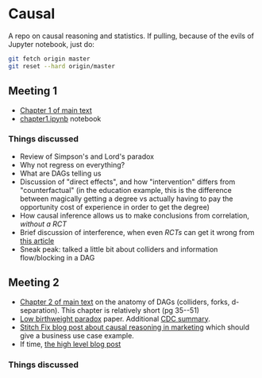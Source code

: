 # Causal

A repo on causal reasoning and statistics. If pulling, because of the evils of Jupyter notebook, just do:
```bash
git fetch origin master
git reset --hard origin/master
```


## Meeting 1

* [Chapter 1 of main text](http://bayes.cs.ucla.edu/PRIMER/primer-ch1.pdf)
* [chapter1.ipynb](simpson/chapter1.ipynb) notebook

### Things discussed

* Review of Simpson's and Lord's paradox
* Why not regress on everything?
* What are DAGs telling us
* Discussion of "direct effects", and how "intervention" differs from "counterfactual" (in the education example, this is the difference between magically getting a degree vs actually having to pay the opportunity cost of experience in order to get the degree)
* How causal inference allows us to make conclusions from correlation, _without a RCT_
* Brief discussion of interference, when even _RCTs_ can get it wrong from [this article](https://eng.lyft.com/experimentation-in-a-ridesharing-marketplace-b39db027a66e)
* Sneak peak: talked a little bit about colliders and information flow/blocking in a DAG

## Meeting 2

* [Chapter 2 of main text](http://bayes.cs.ucla.edu/PRIMER/primer-ch2.pdf) on the anatomy of DAGs (colliders, forks, d-separation). This chapter is relatively short (pg 35--51)
* [Low birthweight paradox](https://academic.oup.com/aje/article/164/11/1115/61454) paper. Additional [CDC summary](https://www.cdc.gov/mmwr/preview/mmwrhtml/00001782.htm).
* [Stitch Fix blog post about causal reasoning in marketing](https://multithreaded.stitchfix.com/blog/2019/12/19/good-marketing-decisions/) which should give a business use case example.
* If time, [the high level blog post](https://fabiandablander.com/r/Causal-Inference)

### Things discussed